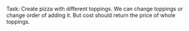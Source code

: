 Task: Create pizza with different toppings.
 We can change toppings or change order of adding it.
 But cost should return the price of whole toppings.